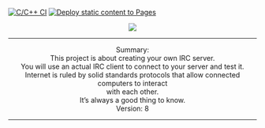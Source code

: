 [![C/C++ CI](https://github.com/GawinGowin/ft_irc/actions/workflows/cpp_ci.yml/badge.svg)](https://github.com/GawinGowin/ft_irc/actions/workflows/cpp_ci.yml)
[![Deploy static content to Pages](https://github.com/GawinGowin/ft_irc/actions/workflows/site_deploy.yml/badge.svg)](https://github.com/GawinGowin/ft_irc/actions/workflows/site_deploy.yml)
<p align="center">
<a href="https://github.com/ayogun/42-project-badges">
<img src="https://raw.githubusercontent.com/ayogun/42-project-badges/refs/heads/main/badges/ft_irce.png">
</p>
</a>
<hr>
<p align="center">
Summary:<br>
This project is about creating your own IRC server.<br>
You will use an actual IRC client to connect to your server and test it.<br>
Internet is ruled by solid standards protocols that allow connected computers to interact<br>
with each other.<br>
It’s always a good thing to know.<br>
Version: 8<br>
</p>
<hr>
